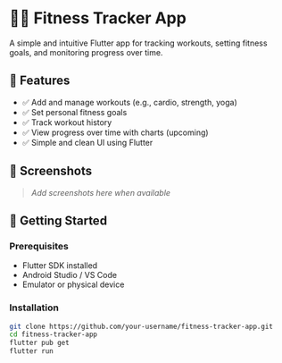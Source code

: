 # 🏋️‍♂️ Fitness Tracker App

A simple and intuitive Flutter app for tracking workouts, setting fitness goals, and monitoring progress over time.

## 📱 Features

- ✅ Add and manage workouts (e.g., cardio, strength, yoga)
- ✅ Set personal fitness goals
- ✅ Track workout history
- ✅ View progress over time with charts (upcoming)
- ✅ Simple and clean UI using Flutter

## 📸 Screenshots

> _Add screenshots here when available_

## 🚀 Getting Started

### Prerequisites

- Flutter SDK installed
- Android Studio / VS Code
- Emulator or physical device

### Installation

```bash
git clone https://github.com/your-username/fitness-tracker-app.git
cd fitness-tracker-app
flutter pub get
flutter run
